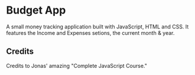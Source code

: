 # Budget App 
 A small money tracking application built with JavaScript, HTML and CSS. It features the Income and Expenses setions, the current month & year.

## Credits
 Credits to Jonas' amazing "Complete JavaScript Course."
